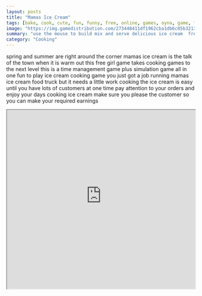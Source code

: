 ```yaml
---
layout: posts
title: "Mamas Ice Cream"
tags: [bake, cook, cute, fun, funny, free, online, games, oyna, game, free, games, play, play, games]
image: "https://img.gamedistribution.com/273448411df1962cba1db6c05b3213c9.jpg"
summary: "use the mouse to build mix and serve delicious ice cream  free online games oyna game free games play play games"
category: "Cooking"
---
```


spring and summer are right around the corner mamas ice cream is the talk of the town when it is warm out this free girl game takes cooking games to the next level this is a time management game plus simulation game all in one fun to play ice cream cooking game you just got a job running mamas ice cream food truck but it needs a little work cooking the ice cream is easy until you have lots of customers at one time pay attention to your orders and enjoy your days cooking ice cream make sure you please the customer so you can make your required earnings

<iframe width="100%" height="480px;" src="https://flash.gamedistribution.com?game=273448411df1962cba1db6c05b3213c9"></iframe>